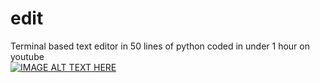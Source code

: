 # edit
Terminal based text editor in 50 lines of python coded in under 1 hour on youtube<br>
[![IMAGE ALT TEXT HERE](https://img.youtube.com/vi/UcE9yelzgD8/0.jpg)](https://youtu.be/UcE9yelzgD8)

